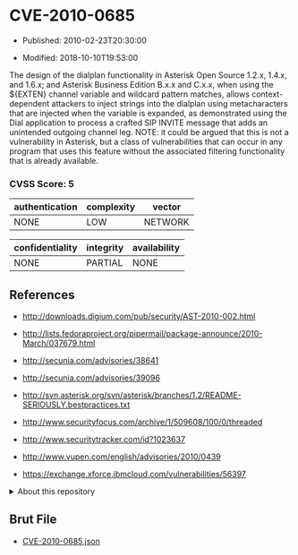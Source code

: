 # CVE-2010-0685

- Published: 2010-02-23T20:30:00

- Modified: 2018-10-10T19:53:00

The design of the dialplan functionality in Asterisk Open Source 1.2.x, 1.4.x, and 1.6.x; and Asterisk Business Edition B.x.x and C.x.x, when using the ${EXTEN} channel variable and wildcard pattern matches, allows context-dependent attackers to inject strings into the dialplan using metacharacters that are injected when the variable is expanded, as demonstrated using the Dial application to process a crafted SIP INVITE message that adds an unintended outgoing channel leg.  NOTE: it could be argued that this is not a vulnerability in Asterisk, but a class of vulnerabilities that can occur in any program that uses this feature without the associated filtering functionality that is already available.

### CVSS Score: **5**

| authentication | complexity | vector |
| --- | --- | --- |
| NONE | LOW | NETWORK |

| confidentiality | integrity | availability |
| --- | --- | --- |
| NONE | PARTIAL | NONE |

## References

* http://downloads.digium.com/pub/security/AST-2010-002.html

* http://lists.fedoraproject.org/pipermail/package-announce/2010-March/037679.html

* http://secunia.com/advisories/38641

* http://secunia.com/advisories/39096

* http://svn.asterisk.org/svn/asterisk/branches/1.2/README-SERIOUSLY.bestpractices.txt

* http://www.securityfocus.com/archive/1/509608/100/0/threaded

* http://www.securitytracker.com/id?1023637

* http://www.vupen.com/english/advisories/2010/0439

* https://exchange.xforce.ibmcloud.com/vulnerabilities/56397

<details>
<summary>About this repository</summary> 

  This repository is part of the project [Live Hack CVE](https://github.com/Live-Hack-CVE). Main website can be found [www.live-hack.org](https://www.live-hack.org) 
  
  Made by [Sn0wAlice](https://github.com/Sn0wAlice) for the people that care about security and need to have a feed of the latest CVEs. Hope you enjoy it, don't forget to star the repo and follow me on [Twitter](https://twitter.com/Sn0wAlice) and [Github](https://github.com/Sn0wAlice). And that is my [personnal website](https://www.alice-snow.me/)

  - [Home Page](https://github.com/Live-Hack-CVE)
  - [Framework](https://github.com/Live-Hack-CVE/cve-framework)
  - [CVE database](https://github.com/Live-Hack-CVE/full_database)
  - [Changelog](https://github.com/Live-Hack-CVE/Changelog)
</details>

## Brut File

* [CVE-2010-0685.json](https://raw.githubusercontent.com/Live-Hack-CVE/full_database/main/cves/2010/CVE-2010-0685.json)

